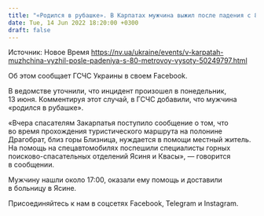 ```yaml
---
title: "«Родился в рубашке». В Карпатах мужчина выжил после падения с 80-метровой высоты"
date: Tue, 14 Jun 2022 18:20:00 +0300
draft: false
---
```

Источник: Новое Время https://nv.ua/ukraine/events/v-karpatah-muzhchina-vyzhil-posle-padeniya-s-80-metrovoy-vysoty-50249797.html


 Об этом сообщает ГСЧС Украины в своем Facebook.

В ведомстве уточнили, что инцидент произошел в понедельник, 13 июня. Комментируя этот случай, в ГСЧС добавили, что мужчина «родился в рубашке».

«Вчера спасателям Закарпатья поступило сообщение о том, что во время прохождения туристического маршрута на полонине Драгобрат, близ горы Близница, нуждается в помощи местный житель. На помощь на спецавтомобилях поспешили специалисты горных поисково-спасательных отделений Ясиня и Квасы», — говорится в сообщении.

Мужчину нашли около 17:00, оказали ему помощь и доставили в больницу в Ясине.

Присоединяйтесь к нам в соцсетях Facebook, Telegram и Instagram.
